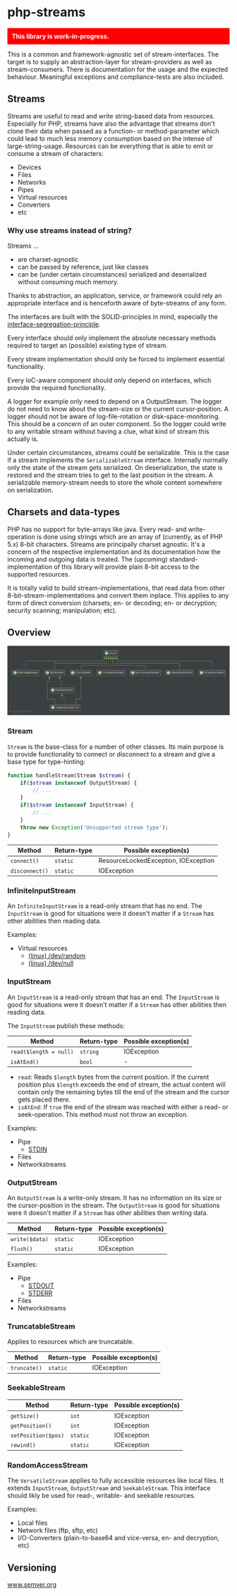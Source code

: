php-streams
===========

<div style="background-color: red; color: white; font-weight: bold; padding: 10px; margin-top: 10px;">This library is work-in-progress.</div>

This is a common and framework-agnostic set of stream-interfaces. The target is to supply an abstraction-layer for stream-providers as well as stream-consumers. There is documentation for the usage and the expected behaviour. Meaningful exceptions and compliance-tests are also included.


Streams
-------

Streams are useful to read and write string-based data from resources. Especially for PHP, streams have also the advantage that streams don't clone their data when passed as a function- or method-parameter which could lead to much less memory consumption based on the intense of large-string-usage. Resources can be everything that is able to emit or consume a stream of characters:

* Devices
* Files
* Networks
* Pipes
* Virtual resources
* Converters
* etc

### Why use streams instead of string?

Streams ...

* are charset-agnostic
* can be passed by reference, just like classes
* can be (under certain circumstances) serialized and deserialized without consuming much memory.

Thanks to abstraction, an application, service, or framework could rely an appropriate interface and is henceforth aware of byte-streams of any form.

The interfaces are built with the SOLID-principles in mind, especially the [interface-segregation-principle](http://en.wikipedia.org/wiki/Interface_segregation_principle).

Every interface should only implement the absolute necessary methods required to target an (possible) existing type of stream.

Every stream implementation should only be forced to implement essential functionality.

Every IoC-aware component should only depend on interfaces, which provide the required functionality.

A logger for example only need to depend on a OutputStream. The logger do not need to know about the stream-size or the current cursor-position. A logger should not be aware of log-file-rotation or disk-space-monitoring. This should be a concern of an outer component. So the logger could write to any writable stream without having a clue, what kind of stream this actually is.

Under certain circumstances, streams could be serializable. This is the case if a stream implements the `SerializableStream` interface. Internally normally only the state of the stream gets serialized. On deserialization, the state is restored and the stream tries to get to the last position in the stream. A serializable memory-stream needs to store the whole content somewhere on serialization.


Charsets and data-types
-----------------------

PHP has no support for byte-arrays like java. Every read- and write-operation is done using strings which are an array of (currently, as of PHP 5.x) 8-bit characters. Streams are principally charset agnostic. It's a concern of the respective implementation and its documentation how the incoming and outgoing data is treated. The (upcoming) standard-implementation of this library will provide plain 8-bit access to the supported resources.

It is totally valid to build stream-implementations, that read data from other 8-bit-stream-implementations and convert them inplace. This applies to any form of direct conversion (charsets; en- or decoding; en- or decryption; security scanning; manipulation; etc).


Overview
--------

![Inheritance](assets/diagram.png)


### Stream

`Stream` is the base-class for a number of other classes. Its main purpose is to provide functionality to connect or disconnect to a stream and give a base type for type-hinting:

```PHP
function handleStream(Stream $stream) {
	if($stream instanceof OutputStream) {
		// ...
	}
	if($stream instanceof InputStream) {
		// ...
	}
	throw new Exception('Unsupported stream type');
}
```

Method | Return-type | Possible exception(s)
------ | ----------- | ---------------------
`connect()` | `static` | ResourceLockedException, IOException
`disconnect()` | `static` | IOException


### InfiniteInputStream

An `InfiniteInputStream` is a read-only stream that has no end. The `InputStream` is good for situations were it doesn't matter if a `Stream` has other abilities then reading data.

Examples:

* Virtual resources
  * [(linux) /dev/random](http://en.wikipedia.org/wiki//dev/random)
  * [(linux) /dev/null](http://en.wikipedia.org/wiki//dev/null)


### InputStream

An `InputStream` is a read-only stream that has an end. The `InputStream` is good for situations were it doesn't matter if a `Stream` has other abilities then reading data.

The `InputStream` publish these methods:

Method | Return-type | Possible exception(s)
------ | ----------- | ---------------------
`read($length = null)` | `string` | IOException
`isAtEnd()` | `bool` | -

* `read`: Reads `$length` bytes from the current position. If the current position plus `$length` exceeds the end of stream, the actual content will contain only the remaining bytes till the end of the stream and the cursor gets placed there.
* `isAtEnd`: If `true` the end of the stream was reached with either a read- or seek-operation. This method must not throw an exception.

Examples:

* Pipe
  * [STDIN](http://en.wikipedia.org/wiki/Standard_streams#Standard_input_.28stdin.29)
* Files
* Networkstreams


### OutputStream

An `OutputStream` is a write-only stream. It has no information on its size or the cursor-position in the stream. The `OutputStream` is good for situations were it doesn't matter if a `Stream` has other abilities then writing data.

Method | Return-type | Possible exception(s)
------ | ----------- | ---------------------
`write($data)` | `static` | IOException
`flush()` | `static` | IOException



Examples:

* Pipe
  * [STDOUT](http://en.wikipedia.org/wiki/Standard_streams#Standard_output_.28stdout.29)
  * [STDERR](http://en.wikipedia.org/wiki/Standard_streams#Standard_error_.28stderr.29)
* Files
* Networkstreams


### TruncatableStream

Applies to resources which are truncatable.

Method | Return-type | Possible exception(s)
------ | ----------- | ---------------------
`truncate()` | `static` | IOException


### SeekableStream

Method | Return-type | Possible exception(s)
------ | ----------- | ---------------------
`getSize()` | `int` | IOException
`getPosition()` | `int` | IOException
`setPosition($pos)` | `static` | IOException
`rewind()` | `static` | IOException


### RandomAccessStream

The `VersatileStream` applies to fully accessible resources like local files. It extends `InputStream`, `OutputStream` and `SeekableStream`. This interface should likly be used for read-, writable- and seekable resources.

Examples:

* Local files
* Network files (ftp, sftp, etc)
* I/O-Converters (plain-to-base64 and vice-versa, en- and decryption, etc)


Versioning
----------

www.semver.org